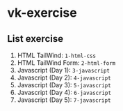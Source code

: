 # vk-exercise

## List exercise

1. HTML TailWind: `1-html-css`
2. HTML TailWind Form: `2-html-form`
3. Javascript (Day 1): `3-javascript`
4. Javascript (Day 2): `4-javascript`
5. Javascript (Day 3): `5-javascript`
6. Javascript (Day 4): `6-javascript`
7. Javascript (Day 5): `7-javascript`
